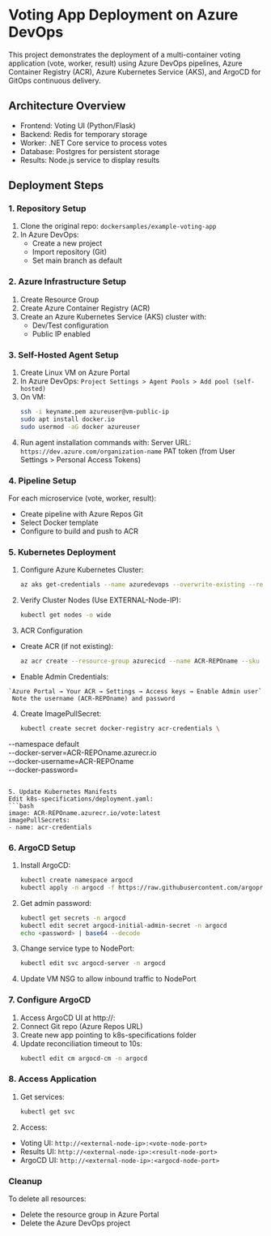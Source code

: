 
# Voting App Deployment on Azure DevOps

This project demonstrates the deployment of a multi-container voting application (vote, worker, result) using Azure DevOps pipelines, Azure Container Registry (ACR), Azure Kubernetes Service (AKS), and ArgoCD for GitOps continuous delivery.

## Architecture Overview

- Frontend: Voting UI (Python/Flask)
- Backend: Redis for temporary storage
- Worker: .NET Core service to process votes
- Database: Postgres for persistent storage
- Results: Node.js service to display results

## Deployment Steps

### 1. Repository Setup

1. Clone the original repo: `dockersamples/example-voting-app`
2. In Azure DevOps:
   - Create a new project
   - Import repository (Git)
   - Set main branch as default

### 2. Azure Infrastructure Setup

1. Create Resource Group
2. Create Azure Container Registry (ACR)
3. Create an Azure Kubernetes Service (AKS) cluster with:
   - Dev/Test configuration
   - Public IP enabled

### 3. Self-Hosted Agent Setup

1. Create Linux VM on Azure Portal
2. In Azure DevOps:
    `Project Settings > Agent Pools > Add pool (self-hosted)`
3. On VM:
   ```bash
   ssh -i keyname.pem azureuser@vm-public-ip
   sudo apt install docker.io
   sudo usermod -aG docker azureuser
   ```
4. Run agent installation commands with:
   Server URL: `https://dev.azure.com/organization-name`
   PAT token (from User Settings > Personal Access Tokens)

### 4. Pipeline Setup

For each microservice (vote, worker, result):
  - Create pipeline with Azure Repos Git
  - Select Docker template
  - Configure to build and push to ACR

### 5. Kubernetes Deployment

1. Configure Azure Kubernetes Cluster:
   ```bash
   az aks get-credentials --name azuredevops --overwrite-existing --resource-group azurecicd
   ```
2. Verify Cluster Nodes (Use EXTERNAL-Node-IP):
   ```bash
   kubectl get nodes -o wide
   ```
3. ACR Configuration
  - Create ACR (if not existing):
    ```bash
    az acr create --resource-group azurecicd --name ACR-REPOname --sku Basic
    ```
    
   - Enable Admin Credentials:
     
    `Azure Portal → Your ACR → Settings → Access keys → Enable Admin user`
     Note the username (ACR-REPOname) and password
  
4. Create ImagePullSecret:
   ```bash
   kubectl create secret docker-registry acr-credentials \
  --namespace default \
  --docker-server=ACR-REPOname.azurecr.io \
  --docker-username=ACR-REPOname \
  --docker-password=<your-acr-password>
   ```

5. Update Kubernetes Manifests
   Edit k8s-specifications/deployment.yaml:
   ```bash
   image: ACR-REPOname.azurecr.io/vote:latest
   imagePullSecrets:
   - name: acr-credentials
   ```

### 6. ArgoCD Setup

1. Install ArgoCD:
   ```bash
   kubectl create namespace argocd
   kubectl apply -n argocd -f https://raw.githubusercontent.com/argoproj/argo-cd/stable/manifests/install.yaml
   ```
2. Get admin password:
   ```bash
   kubectl get secrets -n argocd 
   kubectl edit secret argocd-initial-admin-secret -n argocd
   echo <password> | base64 --decode
   ```
3. Change service type to NodePort:
   ```bash
   kubectl edit svc argocd-server -n argocd
   ```
4. Update VM NSG to allow inbound traffic to NodePort

### 7. Configure ArgoCD

1. Access ArgoCD UI at http://<node-ip>:<node-port>
2. Connect Git repo (Azure Repos URL)
3. Create new app pointing to k8s-specifications folder
4. Update reconciliation timeout to 10s:
   ```bash
   kubectl edit cm argocd-cm -n argocd
   ```

### 8. Access Application

1. Get services:
   ```bash
   kubectl get svc
   ```
2. Access:
  - Voting UI: `http://<external-node-ip>:<vote-node-port>`
  - Results UI: `http://<external-node-ip>:<result-node-port>`
  - ArgoCD UI: `http://<external-node-ip>:<argocd-node-port>`

### Cleanup

To delete all resources:
- Delete the resource group in Azure Portal
- Delete the Azure DevOps project

